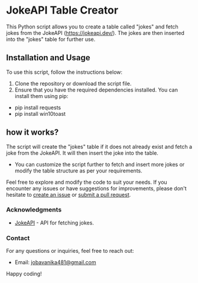 # JokeAPI Table Creator

This Python script allows you to create a table called "jokes" and fetch jokes from the JokeAPI (https://jokeapi.dev/). The jokes are then inserted into the "jokes" table for further use.

## Installation and Usage

To use this script, follow the instructions below:

1. Clone the repository or download the script file.
2. Ensure that you have the required dependencies installed. You can install them using pip:

- pip install requests
- pip install win10toast

## how it works?


The script will create the "jokes" table if it does not already exist and fetch a joke from the JokeAPI. It will then insert the joke into the table.

- You can customize the script further to fetch and insert more jokes or modify the table structure as per your requirements.

Feel free to explore and modify the code to suit your needs. If you encounter any issues or have suggestions for improvements, please don't hesitate to [create an issue](https://github.com/nika-jobava481/python-requests-with-sqlite3/issues) or [submit a pull request](https://github.com/nika-jobava481/python-requests-with-sqlite3/pulls).

### Acknowledgments

- [JokeAPI](https://jokeapi.dev/) - API for fetching jokes.

### Contact

For any questions or inquiries, feel free to reach out:

- Email: jobavanika481@gmail.com

Happy coding!
